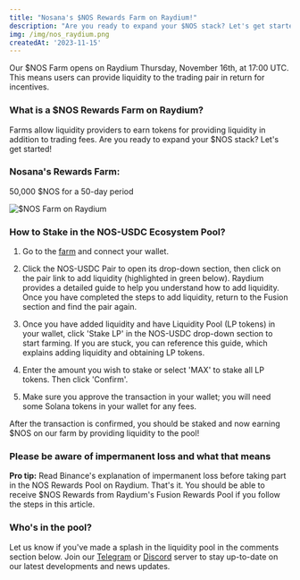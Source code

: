 ```yaml
---
title: "Nosana's $NOS Rewards Farm on Raydium!"
description: "Are you ready to expand your $NOS stack? Let's get started!"
img: /img/nos_raydium.png
createdAt: '2023-11-15'
---
```

Our $NOS Farm opens on Raydium Thursday, November 16th, at 17:00 UTC. This means users can provide liquidity to the trading pair in return for incentives.

### What is a $NOS Rewards Farm on Raydium?
Farms allow liquidity providers to earn tokens for providing liquidity in addition to trading fees. Are you ready to expand your $NOS stack? Let's get started!

### Nosana's Rewards Farm:
50,000 $NOS for a 50-day period

![$NOS Farm on Raydium](/img/farm1.png)

### How to Stake in the NOS-USDC Ecosystem Pool?
1. Go to the [farm](https://raydium.io/farms/?tab=Ecosystem&farmid=13dsYRhzpfKiH1mi6UXsJZzKiRwm4ad1SxYBezMLAGqd) and connect your wallet.

2. Click the NOS-USDC Pair to open its drop-down section, then click on the pair link to add liquidity (highlighted in green below). Raydium provides a detailed guide to help you understand how to add liquidity. Once you have completed the steps to add liquidity, return to the Fusion section and find the pair again.

3. Once you have added liquidity and have Liquidity Pool (LP tokens) in your wallet, click 'Stake LP' in the NOS-USDC drop-down section to start farming. If you are stuck, you can reference this guide, which explains adding liquidity and obtaining LP tokens.

4. Enter the amount you wish to stake or select 'MAX' to stake all LP tokens. Then click 'Confirm'.

5. Make sure you approve the transaction in your wallet; you will need some Solana tokens in your wallet for any fees.

After the transaction is confirmed, you should be staked and now earning $NOS on our farm by providing liquidity to the pool!

### Please be aware of impermanent loss and what that means
**Pro tip:** Read Binance's explanation of impermanent loss before taking part in the NOS Rewards Pool on Raydium.
That's it. You should be able to receive $NOS Rewards from Raydium's Fusion Rewards Pool if you follow the steps in this article.

### Who's in the pool? 
Let us know if you've made a splash in the liquidity pool in the comments section below. Join our [Telegram](https://t.me/NosanaCompute) or [Discord](https://discord.gg/Nosana) server to stay up-to-date on our latest developments and news updates.